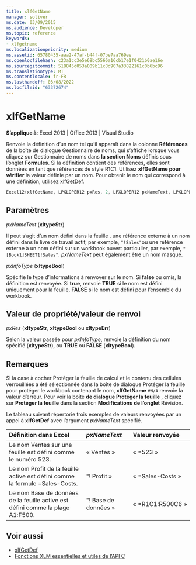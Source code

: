 ```yaml
---
title: xlfGetName
manager: soliver
ms.date: 03/09/2015
ms.audience: Developer
ms.topic: reference
keywords:
- xlfgetname
ms.localizationpriority: medium
ms.assetid: 65780435-aaa2-47af-b44f-07be7aa769ee
ms.openlocfilehash: c23a1cc3e5e68bc5566a16cb17e1f0421b0ae16e
ms.sourcegitcommit: 518845d053a009b11c8d907a33822161c0b6bc96
ms.translationtype: MT
ms.contentlocale: fr-FR
ms.lasthandoff: 03/08/2022
ms.locfileid: "63372674"
---
```

# <a name="xlfgetname"></a>xlfGetName

**S’applique à**: Excel 2013 | Office 2013 | Visual Studio
  
Renvoie la définition d’un nom tel qu’il apparaît dans la colonne **Références** de la boîte de dialogue Gestionnaire de noms, qui s’affiche lorsque vous cliquez sur Gestionnaire de noms dans **la section Noms** définis sous l’onglet **Formules**.  Si la définition contient des références, elles sont données en tant que références de style R1C1. Utilisez **xlfGetName pour vérifier** la valeur définie par un nom. Pour obtenir le nom qui correspond à une définition, utilisez [xlfGetDef](xlfgetdef.md).
  
```cpp
Excel12(xlfGetName, LPXLOPER12 pxRes, 2, LPXLOPER12 pxNameText, LPXLOPER12 pxInfoType);
```

## <a name="parameters"></a>Paramètres

_pxNameText_ (**xltypeStr**)
  
Il peut s’agit d’un nom défini dans la feuille . une référence externe à un nom défini dans le livre de travail actif, par exemple, `"!Sales"`ou une référence externe à un nom défini sur un workbook ouvert particulier, par exemple, `"[Book1]SHEET1!Sales"`. _pxNameText_ peut également être un nom masqué.
  
_pxInfoType_ (**xltypeBool**)
  
Spécifie le type d’informations à renvoyer sur le nom. Si **false** ou omis, la définition est renvoyée. Si **true**, renvoie **TRUE** si le nom est défini uniquement pour la feuille, **FALSE** si le nom est défini pour l’ensemble du workbook.
  
## <a name="property-valuereturn-value"></a>Valeur de propriété/valeur de renvoi

_pxRes_ (**xltypeStr**, **xltypeBool** ou **xltypeErr**)
  
Selon la valeur passée pour _pxInfoType_, renvoie la définition du nom spécifié (**xltypeStr**), ou **TRUE** ou **FALSE** (**xltypeBool**).
  
## <a name="remarks"></a>Remarques

Si la  case à cocher Protéger la feuille de calcul et le contenu des cellules verrouillées  a été sélectionnée dans la boîte de dialogue Protéger la feuille pour protéger le workbook contenant le nom, **xlfGetName** `#N/A` renvoie la valeur d’erreur. Pour voir la boîte **de dialogue Protéger la feuille** , cliquez sur **Protéger la feuille** dans la section **Modifications** **de l’onglet** Révision.
  
Le tableau suivant répertorie trois exemples de valeurs renvoyées par un appel à **xlfGetDef** avec l’argument _pxNameText_ spécifié.
  
|**Définition dans Excel**|**_pxNameText_**|**Valeur renvoyée**|
|:-----|:-----|:-----|
|Le nom Ventes sur une feuille est défini comme le numéro 523. |« Ventes »  <br/> |« =523 »  <br/> |
|Le nom Profit de la feuille active est défini comme la formule =Sales-Costs. |"! Profit »  <br/> |« =Sales-Costs »  <br/> |
|Le nom Base de données de la feuille active est défini comme la plage A1:F500. |"! Base de données »  <br/> |« =R1C1:R500C6 »  <br/> |

## <a name="see-also"></a>Voir aussi

- [xlfGetDef](xlfgetdef.md)
- [Fonctions XLM essentielles et utiles de l’API C](essential-and-useful-c-api-xlm-functions.md)
